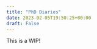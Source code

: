 ```yaml
---
title: "PhD Diaries"
date: 2023-02-05T19:50:25+00:00
draft: False
---
```


<!--more-->

<!-- [comment]: # ( *Friday 17th Feb. Cambridge.* Took train to Cambridge arriving at 9am. Sunny again! Last supervision prep then supervising students from 10am to 12.15pm. Ate a bleak lunch while walking to West Cambridge, but improved by small purple flowers (?) on Queen's Road! Arrived West Cambridge at 12.45pm then delivered workshop to students until 5.10pm. Not my best teaching, but some seemed interested! Dinner with some of the students plus friend then back on train to London arriving home just before 10pm.   *Thursday 16th Feb.* Arrived at work at 7.45am to supervise a student. Marked student work until 10.30am ready for Friday supervision. Read papers from 10.30am to 11.40am before going out to lunch with a friend. Cloudy and drizzly walk. Back at 1.40pm then intermittently read, marked supervision work and prepared tomorrow's workshop until 5.30pm. Finished day making notes on a research plan up until 7pm. Bit distracted. Dinner with friends and back home at 9.30pm. *Wednesday 15th Feb.* Long and varied again! Arrived at work at 9am. Meeting with all supervisors at 10am to discuss paper manuscript. Made notes on proposed changes until 11.40am. Marking student work from 11.40am to 1pm reading for supervisions today and Friday. *Long* lunch from 1 to 2.45pm, eating outside in the warm sun! Admin until 3.15pm, then paper edits until 4pm supervision with students. Finished at 5.30pm and went to exercise, then saw friends until midnight.  *Tuesday 14th Feb. (Felt like a) Long and varied day! Arrived at work at 8.10am. Supervisor meeting at 8.40am where we discussed new projects. Small tasks then continued with reviewer comments until lunch. Went out with a friend for noodles. Walked back to work in the sunshine, arriving at 1.30pm. Reviewer comments then met supervisor at 2.30pm to talk about possible research placements. Kept going on reviewer comments until 4.30pm, then small tasks until 5pm. Finally meeting about organising a workshop from 5.30 to 6pm. Left to go for a walk and then out dancing which was better than expected!  *Monday 13th Feb.* Very sunny and clear. First flowers popping up in St. James' Park! Cycled to work arriving at 8.20am then dithered until 9am. Started reading up for a meeting with a researcher at 2pm. Lunch with friends then the meeting which was fascinating. Wrote up notes on the meeting until 4.30pm then call with researcher leading new project on air pollution. Good call until 5.45pm, then finished writing notes on the first meeting until 6.40pm. Left for home.   *Sunday 12th Feb.* Up early to go and exercise with friends. Went to a cafe in Camberwell afterwards and worked on reviewer comments with much more success. Lunch on Camberwell Green and then back to cafe to read some general articles, do small tasks, and then start to process and analyse some new data for a new research project starting soon. Back home at 2pm then half an hour of small tasks before finishing at 5pm.   *Saturday 11th Feb.* Very idle day. No work, read my book. *Friday 10th Feb.* Got to work at 8am. Did small tasks for most of the morning, before working on reviewer comments from 11am to 2pm. Carried on with these edits intermittently and weakly after a sunny late lunch, too distracted to make much progress. Read some papers instead. Left at 6pm to go to a museum.*Thursday 9th Feb. London.* Started work at 9.30am after a lie in. Catching up on admin and loose tasks until lunchtime, before going out into the sunshine to buy lunch. Heard all about my friend's new shed at lunch - I am desperately jealous. Half-hearted attempt at reading about and then coding up some new methods after lunch. Must be more focussed - it is often very tricky to reimplement someone's code. Must make sure I make it as easy as possible for others. Left at 5.30pm to go out for a lovely evening. *Wednesday 8th Feb. Cambridge.* Catch up meeting with MSci student from 8.15am to 9am to check on his progress. Reading papers and preparing for first year assessment until 10.45am. Got on the train to Cambridge from KX at 10.45am, arriving in sunny Cambridge just before noon. It's always sunny coming back to university. Saw a good friend by chance at the station, before buying a quick lunch and eating on the walk to the Department. Settled into the library to prepare for the assessment at 3.30pm. Took 20 minutes to watch Zelensky speak in Westminster Hall. Assessment from 3.30pm to 4.30pm - examiners were very kind, but defending and discussing your work for an hour with two brilliant examiners is draining. Will need a big rest after (3 hour?) PhD viva! Dropped into the office briefly before heading home. *Tuesday 7th Feb.* Supervisor meeting at 9am. Reading papers until 12pm in preparation for my first year assessment tomorrow. Quick lunch and then more reading until 4pm. Back to paper writing from 4 to 5.30pm. Brief meeting from 5.30pm to 6pm re a workshop on probabilistic methods in weather and climate that we are organising in May. Cooked supper while discussing a possible research project with my old MSci supervisor - very exciting! After supper, back to paper writing from 8.45pm to 9.45pm before sending a draft to my supervisors. Finished off the evening by organising upcoming supervisions with undergrads. *Monday 6th Feb.* Started work at 9am. Emails and admin until 10.30am. Writing a draft of a paper until lunchtime - mostly tidying plots and improving explanations. More paper writing until 3pm, then a meeting with a prospective PhD student. At 3.30pm went for a walk to buy a present, before returning to write until 5.45pm. Out for a lovely evening! *Sunday 5th February, 2023. London.* A lovely day. Read for most of the day, then spent the afternoon and evening reviewing a paper. Early night!)-->

This is a WIP!